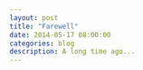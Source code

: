 ```yaml
---
layout: post
title: "Farewell"
date: 2014-05-17 08:00:00
categories: blog
description: A long time ago...
---
```


